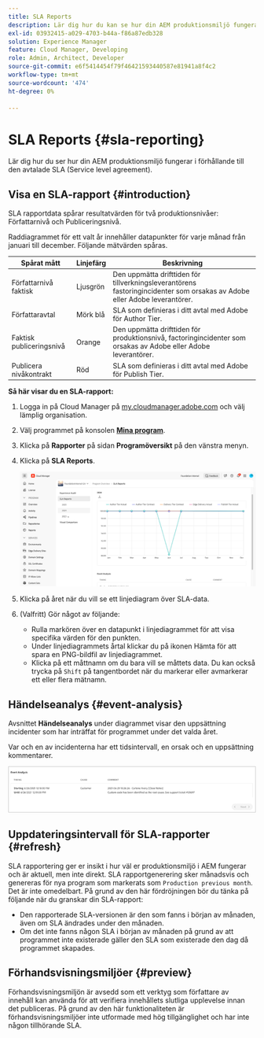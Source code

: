 ```yaml
---
title: SLA Reports
description: Lär dig hur du kan se hur din AEM produktionsmiljö fungerar i förhållande till den Service level agreement du har ingått avtal med.
exl-id: 03932415-a029-4703-b44a-f86a87edb328
solution: Experience Manager
feature: Cloud Manager, Developing
role: Admin, Architect, Developer
source-git-commit: e6f5414454f79f46421593440587e81941a8f4c2
workflow-type: tm+mt
source-wordcount: '474'
ht-degree: 0%

---
```



# SLA Reports {#sla-reporting}

Lär dig hur du ser hur din AEM produktionsmiljö fungerar i förhållande till den avtalade SLA (Service level agreement).

## Visa en SLA-rapport {#introduction}

SLA rapportdata spårar resultatvärden för två produktionsnivåer: Författarnivå och Publiceringsnivå.

Raddiagrammet för ett valt år innehåller datapunkter för varje månad från januari till december. Följande mätvärden spåras.

| Spårat mått | Linjefärg | Beskrivning |
| --- | --- | --- |
| Författarnivå faktisk | Ljusgrön | Den uppmätta drifttiden för tillverkningsleverantörens fastoringincidenter som orsakas av Adobe eller Adobe leverantörer. |
| Författaravtal | Mörk blå | SLA som definieras i ditt avtal med Adobe för Author Tier. |
| Faktisk publiceringsnivå | Orange | Den uppmätta drifttiden för produktionsnivå, factoringincidenter som orsakas av Adobe eller Adobe leverantörer. |
| Publicera nivåkontrakt | Röd | SLA som definieras i ditt avtal med Adobe för Publish Tier. |

**Så här visar du en SLA-rapport:**

1. Logga in på Cloud Manager på [my.cloudmanager.adobe.com](https://my.cloudmanager.adobe.com/) och välj lämplig organisation.

1. Välj programmet på konsolen **[Mina program](/help/implementing/cloud-manager/navigation.md#my-programs)**.

1. Klicka på **Rapporter** på sidan **Programöversikt** på den vänstra menyn.

1. Klicka på **SLA Reports**.

   ![SLA rapportlinjediagram](/help/implementing/cloud-manager/assets/cm-sla-report2.png)

1. Klicka på året när du vill se ett linjediagram över SLA-data.

1. (Valfritt) Gör något av följande:

   * Rulla markören över en datapunkt i linjediagrammet för att visa specifika värden för den punkten.
   * Under linjediagrammets årtal klickar du på ikonen Hämta för att spara en PNG-bildfil av linjediagrammet.
   * Klicka på ett måttnamn om du bara vill se måttets data. Du kan också trycka på `Shift` på tangentbordet när du markerar eller avmarkerar ett eller flera mätnamn.

## Händelseanalys {#event-analysis}

Avsnittet **Händelseanalys** under diagrammet visar den uppsättning incidenter som har inträffat för programmet under det valda året.

Var och en av incidenterna har ett tidsintervall, en orsak och en uppsättning kommentarer.

![Exempel på händelseanalys](assets/sla-reporting-c.png)

## Uppdateringsintervall för SLA-rapporter {#refresh}

SLA rapportering ger er insikt i hur väl er produktionsmiljö i AEM fungerar och är aktuell, men inte direkt. SLA rapportgenerering sker månadsvis och genereras för nya program som markerats som `Production previous month`. Det är inte omedelbart. På grund av den här fördröjningen bör du tänka på följande när du granskar din SLA-rapport:

* Den rapporterade SLA-versionen är den som fanns i början av månaden, även om SLA ändrades under den månaden.
* Om det inte fanns någon SLA i början av månaden på grund av att programmet inte existerade gäller den SLA som existerade den dag då programmet skapades.

## Förhandsvisningsmiljöer {#preview}

Förhandsvisningsmiljön är avsedd som ett verktyg som författare av innehåll kan använda för att verifiera innehållets slutliga upplevelse innan det publiceras. På grund av den här funktionaliteten är förhandsvisningsmiljöer inte utformade med hög tillgänglighet och har inte någon tillhörande SLA.


